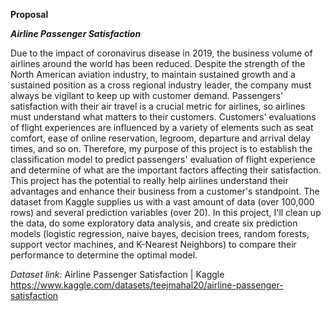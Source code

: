 **Proposal**

***Airline Passenger Satisfaction***

Due to the impact of coronavirus disease in 2019, the business volume of airlines around the world has been reduced. Despite the strength of the North American aviation industry, to maintain sustained growth and a sustained position as a cross regional industry leader, the company must always be vigilant to keep up with customer demand. Passengers' satisfaction with their air travel is a crucial metric for airlines, so airlines must understand what matters to their customers. Customers' evaluations of flight experiences are influenced by a variety of elements such as seat comfort, ease of online reservation, legroom, departure and arrival delay times, and so on. Therefore, my purpose of this project is to establish the classification model to predict passengers' evaluation of flight experience and determine of what are the important factors affecting their satisfaction. This project has the potential to really help airlines understand their advantages and enhance their business from a customer's standpoint. The dataset from Kaggle supplies us with a vast amount of data (over 100,000 rows) and several prediction variables (over 20). In this project, I'll clean up the data, do some exploratory data analysis, and create six prediction models (logistic regression, naive bayes, decision trees, random forests, support vector machines, and K-Nearest Neighbors) to compare their performance to determine the optimal model.

*Dataset link:*
Airline Passenger Satisfaction | Kaggle  https://www.kaggle.com/datasets/teejmahal20/airline-passenger-satisfaction
